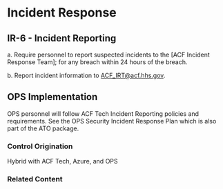 # Incident Response
## IR-6 - Incident Reporting

a. Require personnel to report suspected incidents to the [ACF Incident Response Team]; for any breach within 24 hours of the breach.

b. Report incident information to <ACF_IRT@acf.hhs.gov>.

## OPS Implementation

OPS personnel will follow ACF Tech Incident Reporting policies and requirements. See the OPS Security Incident Response Plan which is also part of the ATO package.

### Control Origination

Hybrid with ACF Tech, Azure, and OPS

### Related Content
